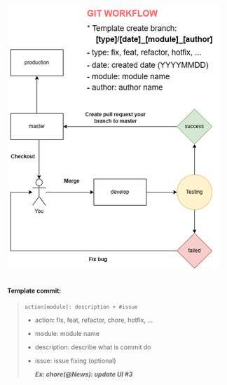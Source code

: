 ![alt text](https://github.com/CuTrung/directory-structure/blob/express/assets/git_workflow.png)

#

#### Template commit:

> `action[module]: description + #issue`
>
> -   action: fix, feat, refactor, chore, hotfix, ...
> -   module: module name
> -   description: describe what is commit do
> -   issue: issue fixing (optional)
>
>     **_Ex: chore(@News): update UI #3_**
